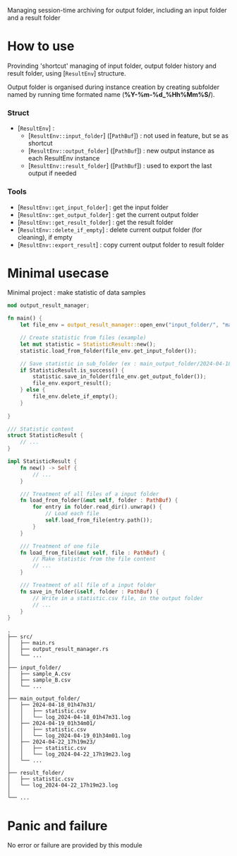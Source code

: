 Managing session-time archiving for output folder, including an input folder and a result folder

# How to use

Provinding 'shortcut' managing of input folder, output folder history and result folder, using [`ResultEnv`] structure.

Output folder is organised during instance creation by creating subfolder named by running time formated name (__%Y-%m-%d_%Hh%Mm%S/__).

### Struct
 - [`ResultEnv`] :
    - [`ResultEnv::input_folder`] ([`PathBuf`]) : not used in feature, but se as shortcut
    - [`ResultEnv::output_folder`] ([`PathBuf`]) : new output instance as each ResultEnv instance
    - [`ResultEnv::result_folder`] ([`PathBuf`]) : used to export the last output if needed

### Tools
 - [`ResultEnv::get_input_folder`] : get the input folder
 - [`ResultEnv::get_output_folder`] : get the current output folder
 - [`ResultEnv::get_result_folder`] : get the result folder
 - [`ResultEnv::delete_if_empty`] : delete current output folder (for cleaning), if empty
 - [`ResultEnv::export_result`] : copy current output folder to result folder

# Minimal usecase

Minimal project : make statistic of data samples

```rust
mod output_result_manager;

fn main() {
    let file_env = output_result_manager::open_env("input_folder/", "main_output_folder/", "result_folder");

    // Create statistic from files (example)
    let mut statistic = StatisticResult::new();
    statistic.load_from_folder(file_env.get_input_folder());

    // Save statistic in sub_folder (ex : main_output_folder/2024-04-18_01h47m31/)
    if StatisticResult.is_success() {
        statistic.save_in_folder(file_env.get_output_folder());
        file_env.export_result();
    } else {
        file_env.delete_if_empty();
    }
    
}

/// Statistic content
struct StatisticResult {
    // ...
}

impl StatisticResult {
    fn new() -> Self {
        // ...
    }

    /// Treatment of all files of a input folder
    fn load_from_folder(&mut self, folder : PathBuf) {
        for entry in folder.read_dir().unwrap() {
            // Load each file
            self.load_from_file(entry.path());
        }
    }

    /// Treatment of one file
    fn load_from_file(&mut self, file : PathBuf) {
        // Make statistic from the file content
        // ...
    }

    /// Treatment of all file of a input folder
    fn save_in_folder(&self, folder : PathBuf) {
        // Write in a statistic.csv file, in the output folder
        // ...
    }
}
```

```text
.
├── src/
│   ├── main.rs
│   ├── output_result_manager.rs
│   └── ...
│
├── input_folder/
│   ├── sample_A.csv
│   ├── sample_B.csv
│   └── ...
│
├── main_output_folder/
│   ├── 2024-04-18_01h47m31/
│   │   ├── statistic.csv
│   │   └── log_2024-04-18_01h47m31.log
│   ├── 2024-04-19_01h34m01/
│   │   ├── statistic.csv
│   │   └── log_2024-04-19_01h34m01.log
│   ├── 2024-04-22_17h19m23/
│   │   ├── statistic.csv
│   │   └── log_2024-04-22_17h19m23.log
│   └── ...
│
├── result_folder/
│   ├── statistic.csv
│   └── log_2024-04-22_17h19m23.log
│
└── ...
```

# Panic and failure

No error or failure are provided by this module
